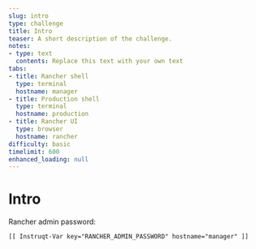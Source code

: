 ```yaml
---
slug: intro
type: challenge
title: Intro
teaser: A short description of the challenge.
notes:
- type: text
  contents: Replace this text with your own text
tabs:
- title: Rancher shell
  type: terminal
  hostname: manager
- title: Production shell
  type: terminal
  hostname: production
- title: Rancher UI
  type: browser
  hostname: rancher
difficulty: basic
timelimit: 600
enhanced_loading: null
---
```


# Intro

Rancher admin password:

```txt
[[ Instruqt-Var key="RANCHER_ADMIN_PASSWORD" hostname="manager" ]]
```
